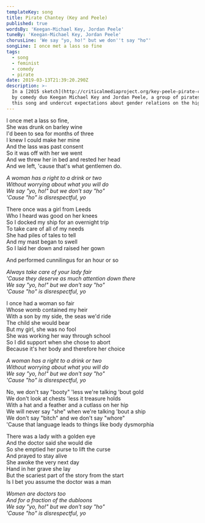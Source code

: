 ```yaml
---
templateKey: song
title: Pirate Chantey (Key and Peele)
published: true
wordsBy: 'Keegan-Michael Key, Jordan Peele'
tuneBy: 'Keegan-Michael Key, Jordan Peele'
chorusLine: 'We say "yo, ho!" but we don''t say "ho"'
songLine: I once met a lass so fine
tags:
  - song
  - feminist
  - comedy
  - pirate
date: 2019-03-13T21:39:20.290Z
description: >-
  In a [2015 sketch](http://criticalmediaproject.org/key-peele-pirate-chantey/)
  by comedy duo Keegan Michael Key and Jordan Peele, a group of pirates sing
  this song and undercut expectations about gender relations on the high seas.
---
```

I once met a lass so fine,\
She was drunk on barley wine\
I'd been to sea for months of three\
I knew I could make her mine\
And the lass was past consent\
So it was off with her we went\
And we threw her in bed and rested her head\
And we left, 'cause that's what gentlemen do.

_A woman has a right to a drink or two_\
_Without worrying about what you will do_\
_We say "yo, ho!" but we don't say "ho"_\
_'Cause "ho" is disrespectful, yo_

There once was a girl from Leeds\
Who I heard was good on her knees\
So I docked my ship for an overnight trip\
To take care of all of my needs\
She had piles of tales to tell\
And my mast began to swell\
So I laid her down and raised her gown

And performed cunnilingus for an hour or so

_Always take care of your lady fair_\
_'Cause they deserve as much attention down there_\
_We say "yo, ho!" but we don't say "ho"_\
_'Cause "ho" is disrespectful, yo_

I once had a woman so fair\
Whose womb contained my heir\
With a son by my side, the seas we'd ride\
The child she would bear\
But my girl, she was no fool\
She was working her way through school\
So I did support when she chose to abort\
Because it's her body and therefore her choice

_A woman has a right to a drink or two_\
_Without worrying about what you will do_\
_We say "yo, ho!" but we don't say "ho"_\
_'Cause "ho" is disrespectful, yo_

No, we don't say "booty" 'less we're talking 'bout gold\
We don't look at chests 'less it treasure holds\
With a hat and a feather and a cutlass on her hip\
We will never say "she" when we're talking 'bout a ship\
We don't say "bitch" and we don't say "whore"\
'Cause that language leads to things like body dysmorphia

There was a lady with a golden eye\
And the doctor said she would die\
So she emptied her purse to lift the curse\
And prayed to stay alive\
She awoke the very next day\
Hand in her grave she lay\
But the scariest part of the story from the start\
Is I bet you assume the doctor was a man

_Women are doctors too_\
_And for a fraction of the dubloons_\
_We say "yo, ho!" but we don't say "ho"_\
_'Cause "ho" is disrespectful, yo_
